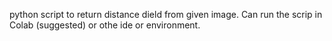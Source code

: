 python script to return distance dield from given image.
Can run the scrip in Colab (suggested) or othe ide or environment.
